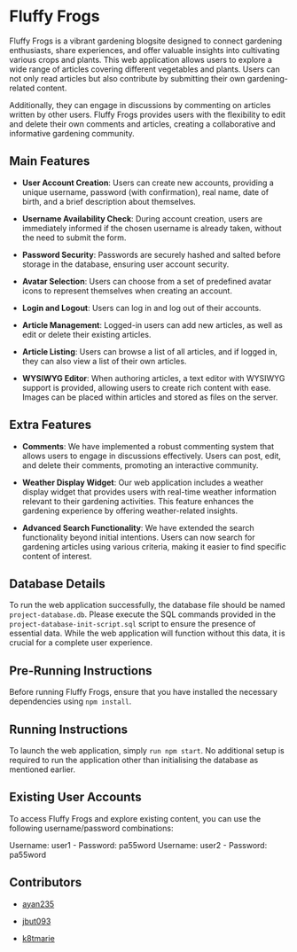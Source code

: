 
# Fluffy Frogs

Fluffy Frogs is a vibrant gardening blogsite designed to connect gardening enthusiasts, share experiences, and offer valuable insights into cultivating various crops and plants. This web application allows users to explore a wide range of articles covering different vegetables and plants. Users can not only read articles but also contribute by submitting their own gardening-related content. 

Additionally, they can engage in discussions by commenting on articles written by other users. Fluffy Frogs provides users with the flexibility to edit and delete their own comments and articles, creating a collaborative and informative gardening community.


## Main Features
- **User Account Creation**: Users can create new accounts, providing a unique username, password (with confirmation), real name, date of birth, and a brief description about themselves.

- **Username Availability Check**: During account creation, users are immediately informed if the chosen username is already taken, without the need to submit the form.

- **Password Security**: Passwords are securely hashed and salted before storage in the database, ensuring user account security.

- **Avatar Selection**: Users can choose from a set of predefined avatar icons to represent themselves when creating an account.

- **Login and Logout**: Users can log in and log out of their accounts.

- **Article Management**: Logged-in users can add new articles, as well as edit or delete their existing articles.

- **Article Listing**: Users can browse a list of all articles, and if logged in, they can also view a list of their own articles.

- **WYSIWYG Editor**: When authoring articles, a text editor with WYSIWYG support is provided, allowing users to create rich content with ease. Images can be placed within articles and stored as files on the server.

## Extra Features
- **Comments**: We have implemented a robust commenting system that allows users to engage in discussions effectively. Users can post, edit, and delete their comments, promoting an interactive community.

- **Weather Display Widget**: Our web application includes a weather display widget that provides users with real-time weather information relevant to their gardening activities. This feature enhances the gardening experience by offering weather-related insights.

- **Advanced Search Functionality**: We have extended the search functionality beyond initial intentions. Users can now search for gardening articles using various criteria, making it easier to find specific content of interest.

## Database Details
To run the web application successfully, the database file should be named `project-database.db`. Please execute the SQL commands provided in the `project-database-init-script.sql` script to ensure the presence of essential data. While the web application will function without this data, it is crucial for a complete user experience.

## Pre-Running Instructions
Before running Fluffy Frogs, ensure that you have installed the necessary dependencies using `npm install`.

## Running Instructions
To launch the web application, simply `run npm start`. No additional setup is required to run the application other than initialising the database as mentioned earlier.

## Existing User Accounts
To access Fluffy Frogs and explore existing content, you can use the following username/password combinations:

Username: user1 - Password: pa55word
Username: user2 - Password: pa55word

## Contributors
- [ayan235](https://github.com/ayan235)

- [jbut093](https://github.com/jbut093)

- [k8tmarie](https://github.com/k8tmarie)